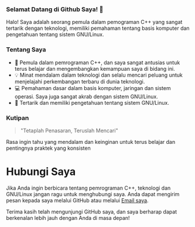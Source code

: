 ### Selamat Datang di Github Saya! 👋

Halo! Saya adalah seorang pemula dalam pemograman C++ yang sangat tertarik dengan teknologi, memiliki pemahaman tentang basis komputer dan pengetahuan tentang sistem GNU/Linux.

### Tentang Saya

- 🚀 Pemula dalam pemrograman C++, dan saya sangat antusias untuk terus belajar dan mengembangkan kemampuan saya di bidang ini.
- 💡 Minat mendalam dalam teknologi dan selalu mencari peluang untuk menjelajahi perkembangan terbaru di dunia teknologi.
- 💻 Pemahaman dasar dalam basis komputer, jaringan dan sistem operasi. Saya juga sangat akrab dengan sistem GNU/Linux.
- 🐧 Tertarik dan memiliki pengetahuan tentang sistem GNU/Linux.

### Kutipan

> "Tetaplah Penasaran, Teruslah Mencari"

Rasa ingin tahu yang mendalam dan keinginan untuk terus belajar dan pentingnya praktek yang konsisten

# Hubungi Saya

Jika Anda ingin berbicara tentang pemrograman C++, teknologi dan GNU/Linux jangan ragu untuk menghubungi saya. Anda dapat mengirim pesan kepada saya melalui GitHub atau melalui [Email saya](mailto:rizkioctafadilah96@gmail.com).

Terima kasih telah mengunjungi GitHub saya, dan saya berharap dapat berkenalan lebih jauh dengan Anda di masa depan!
